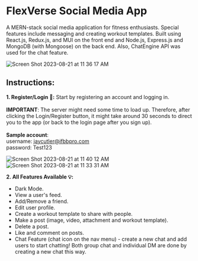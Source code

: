 # FlexVerse Social Media App

A MERN-stack social media application for fitness enthusiasts. Special features include messaging and creating workout templates. Built using React.js, Redux.js, and MUI on the front end and Node.js, Express.js and MongoDB (with Mongoose) on the back end. Also, ChatEngine API was used for the chat feature.

![Screen Shot 2023-08-21 at 11 36 17 AM](https://github.com/andynapoleon/FlexVerse-Social-Media/assets/85133277/cc5f34ef-bf42-419c-98f1-cddff502c8b1)

## Instructions:

**1. Register/Login 🔑:** Start by registering an account and logging in.
   <br>
   <br>
   **IMPORTANT**: The server might need some time to load up. Therefore, after clicking the Login/Register button, it might take around 30 seconds to direct you to the app (or back to the login page after you sign up).
   <br>
   <br>
   **Sample account**:
   <br>
      username: jaycutler@ifbbpro.com
   <br>
      password: Test123

![Screen Shot 2023-08-21 at 11 40 12 AM](https://github.com/andynapoleon/FlexVerse-Social-Media/assets/85133277/d579d546-e8a7-43a9-b2d9-b0db581e8eac)
![Screen Shot 2023-08-21 at 11 33 31 AM](https://github.com/andynapoleon/FlexVerse-Social-Media/assets/85133277/1a21590d-793d-450a-99c2-fc9577d80365)

**2. All Features Available 💡:**

- Dark Mode.
- View a user's feed.
- Add/Remove a friend.
- Edit user profile.
- Create a workout template to share with people.
- Make a post (image, video, attachment and workout template).
- Delete a post.
- Like and comment on posts.
- Chat Feature (chat icon on the nav menu) - create a new chat and add users to start chatting! Both group chat and individual DM are done by creating a new chat this way.


   
